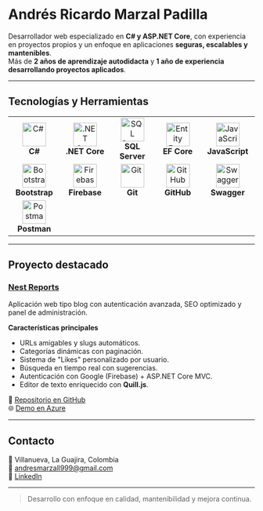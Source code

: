 # Andrés Ricardo Marzal Padilla  

Desarrollador web especializado en **C# y ASP.NET Core**, con experiencia en proyectos propios y un enfoque en aplicaciones **seguras, escalables y mantenibles**.  
Más de **2 años de aprendizaje autodidacta** y **1 año de experiencia desarrollando proyectos aplicados**.  

---

## Tecnologías y Herramientas  

<table>
  <tr>
    <td align="center" width="110">
      <img src="https://cdn.jsdelivr.net/gh/devicons/devicon/icons/csharp/csharp-original.svg" width="48" alt="C#" />
      <br><b>C#</b>
    </td>
    <td align="center" width="110">
      <img src="https://cdn.jsdelivr.net/gh/devicons/devicon/icons/dot-net/dot-net-original.svg" width="48" alt=".NET Core" />
      <br><b>.NET Core</b>
    </td>
    <td align="center" width="110">
      <img src="https://cdn.jsdelivr.net/gh/devicons/devicon/icons/microsoftsqlserver/microsoftsqlserver-plain.svg" width="48" alt="SQL Server" />
      <br><b>SQL Server</b>
    </td>
    <td align="center" width="110">
      <img src="https://api.nuget.org/v3-flatcontainer/microsoft.entityframeworkcore/9.0.8/icon" width="48" alt="Entity Framework Core" />
      <br><b>EF Core</b>
    </td>
    <td align="center" width="110">
      <img src="https://cdn.jsdelivr.net/gh/devicons/devicon/icons/javascript/javascript-original.svg" width="48" alt="JavaScript" />
      <br><b>JavaScript</b>
    </td>
  </tr>
  <tr>
    <td align="center" width="110">
      <img src="https://cdn.jsdelivr.net/gh/devicons/devicon/icons/bootstrap/bootstrap-original.svg" width="48" alt="Bootstrap" />
      <br><b>Bootstrap</b>
    </td>
    <td align="center" width="110">
      <img src="https://cdn.jsdelivr.net/gh/devicons/devicon/icons/firebase/firebase-plain.svg" width="48" alt="Firebase" />
      <br><b>Firebase</b>
    </td>
    <td align="center" width="110">
      <img src="https://cdn.jsdelivr.net/gh/devicons/devicon/icons/git/git-original.svg" width="48" alt="Git" />
      <br><b>Git</b>
    </td>
    <td align="center" width="110">
      <img src="https://cdn.jsdelivr.net/gh/devicons/devicon/icons/github/github-original.svg" width="48" alt="GitHub" />
      <br><b>GitHub</b>
    </td>
    <td align="center" width="110">
      <img src="https://encrypted-tbn0.gstatic.com/images?q=tbn:ANd9GcT2-qHhkU65OgRkaxFh1vRF4ycDfUOznjs7cEu5aXbMwWCYpNUMNPfDcL9Fox0a3_mbtAY&usqp=CAU" width="48" alt="Swagger" />
      <br><b>Swagger</b>
    </td>
  </tr>
  <tr>
    <td align="center" width="110">
      <img src="https://cdn.jsdelivr.net/gh/devicons/devicon/icons/postman/postman-original.svg" width="48" alt="Postman" />
      <br><b>Postman</b>
    </td>
  </tr>
</table>  

---

## Proyecto destacado  

### [Nest Reports](https://blogwebroles.azurewebsites.net)  

Aplicación web tipo blog con autenticación avanzada, SEO optimizado y panel de administración.  

**Características principales**  
- URLs amigables y slugs automáticos.  
- Categorías dinámicas con paginación.  
- Sistema de "Likes" personalizado por usuario.  
- Búsqueda en tiempo real con sugerencias.  
- Autenticación con Google (Firebase) + ASP.NET Core MVC.  
- Editor de texto enriquecido con **Quill.js**.  

🔗 [Repositorio en GitHub](https://github.com/andresmarzall/NestReports)  
🌐 [Demo en Azure](https://blogwebroles.azurewebsites.net)  

---

## Contacto  

📍 Villanueva, La Guajira, Colombia  
📧 [andresmarzall999@gmail.com](mailto:andresmarzall999@gmail.com)  
💼 [LinkedIn](https://www.linkedin.com/in/andres-marzal-3451b0262/)  

---

> Desarrollo con enfoque en calidad, mantenibilidad y mejora continua.
